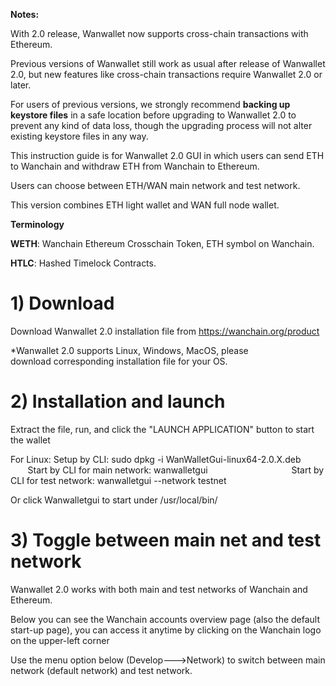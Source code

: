 **Notes:**

With 2.0 release, Wanwallet now supports cross-chain transactions with Ethereum. 

Previous versions of Wanwallet still work as usual after release of Wanwallet 2.0, but new features like cross-chain transactions require Wanwallet 2.0 or later.

For users of previous versions, we strongly recommend **backing up keystore files** in a safe location before upgrading to Wanwallet 2.0 to prevent any kind of data loss, though the upgrading process will not alter existing keystore files in any way.

This instruction guide is for Wanwallet 2.0 GUI in which users can send ETH to Wanchain and withdraw ETH from Wanchain to Ethereum.

Users can choose between ETH/WAN main network and test network.

This version combines ETH light wallet and WAN full node wallet.

**Terminology**

**WETH**: Wanchain Ethereum Crosschain Token, ETH symbol on Wanchain.

**HTLC**: Hashed Timelock Contracts.




# 1) Download

Download Wanwallet 2.0 installation file from https://wanchain.org/product

*Wanwallet 2.0 supports Linux, Windows, MacOS, please download corresponding installation file for your OS.

# 2) Installation and launch

Extract the file, run, and click the "LAUNCH APPLICATION" button to start the wallet

For Linux: Setup by CLI: sudo dpkg -i WanWalletGui-linux64-2.0.X.deb
                 Start by CLI for main network: wanwalletgui                
                 Start by CLI for test network: wanwalletgui --network testnet

Or click Wanwalletgui to start under /usr/local/bin/

# 3) Toggle between main net and test network

Wanwallet 2.0 works with both main and test networks of Wanchain and Ethereum.

Below you can see the Wanchain accounts overview page (also the default start-up page), you can access it anytime by clicking on the Wanchain logo on the upper-left corner

Use the menu option below (Develop--->Network) to switch between main network (default network) and test network.
